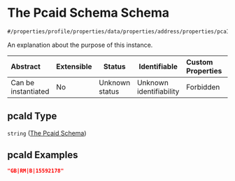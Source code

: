 # The Pcaid Schema Schema

```txt
#/properties/profile/properties/data/properties/address/properties/pcaId#/properties/profile/properties/data/properties/address/properties/pcaId
```

An explanation about the purpose of this instance.


| Abstract            | Extensible | Status         | Identifiable            | Custom Properties | Additional Properties | Access Restrictions | Defined In                                                                           |
| :------------------ | ---------- | -------------- | ----------------------- | :---------------- | --------------------- | ------------------- | ------------------------------------------------------------------------------------ |
| Can be instantiated | No         | Unknown status | Unknown identifiability | Forbidden         | Allowed               | none                | [quote_schema.schema.json\*](../out/quote_schema.schema.json "open original schema") |

## pcaId Type

`string` ([The Pcaid Schema](quote_schema-properties-the-profile-schema-properties-the-data-schema-properties-the-address-schema-properties-the-pcaid-schema.md))

## pcaId Examples

```json
"GB|RM|B|15592178"
```
